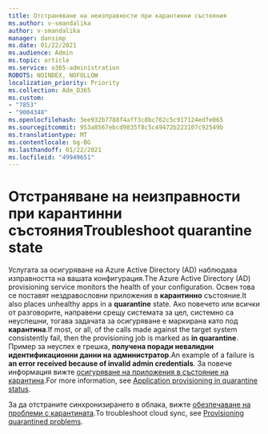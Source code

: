 ```yaml
---
title: Отстраняване на неизправности при карантинни състояния
ms.author: v-smandalika
author: v-smandalika
manager: dansimp
ms.date: 01/22/2021
ms.audience: Admin
ms.topic: article
ms.service: o365-administration
ROBOTS: NOINDEX, NOFOLLOW
localization_priority: Priority
ms.collection: Adm_O365
ms.custom:
- "7853"
- "9004348"
ms.openlocfilehash: 3ee932b7788f4aff3c8bc762c5c917124edfe065
ms.sourcegitcommit: 953a8567ebcd9835f8c5c49472b223107c92549b
ms.translationtype: MT
ms.contentlocale: bg-BG
ms.lasthandoff: 01/22/2021
ms.locfileid: "49949651"
---
```

# <a name="troubleshoot-quarantine-state"></a><span data-ttu-id="2a3e7-102">Отстраняване на неизправности при карантинни състояния</span><span class="sxs-lookup"><span data-stu-id="2a3e7-102">Troubleshoot quarantine state</span></span>

<span data-ttu-id="2a3e7-103">Услугата за осигуряване на Azure Active Directory (AD) наблюдава изправността на вашата конфигурация.</span><span class="sxs-lookup"><span data-stu-id="2a3e7-103">The Azure Active Directory (AD) provisioning service monitors the health of your configuration.</span></span> <span data-ttu-id="2a3e7-104">Освен това се поставят нездравословни приложения в **карантинно** състояние.</span><span class="sxs-lookup"><span data-stu-id="2a3e7-104">It also places unhealthy apps in a **quarantine** state.</span></span> <span data-ttu-id="2a3e7-105">Ако повечето или всички от разговорите, направени срещу системата за цел, системно са неуспешни, тогава задачата за осигуряване е маркирана като под **карантина**.</span><span class="sxs-lookup"><span data-stu-id="2a3e7-105">If most, or all, of the calls made against the target system consistently fail, then the provisioning job is marked as **in quarantine**.</span></span> <span data-ttu-id="2a3e7-106">Пример за неуспех е грешка, **получена поради невалидни идентификационни данни на администратор**.</span><span class="sxs-lookup"><span data-stu-id="2a3e7-106">An example of a failure is **an error received because of invalid admin credentials**.</span></span> <span data-ttu-id="2a3e7-107">За повече информация вижте [осигуряване на приложения в състояние на карантина](https://docs.microsoft.com/azure/active-directory/app-provisioning/application-provisioning-quarantine-status).</span><span class="sxs-lookup"><span data-stu-id="2a3e7-107">For more information, see [Application provisioning in quarantine status](https://docs.microsoft.com/azure/active-directory/app-provisioning/application-provisioning-quarantine-status).</span></span>

<span data-ttu-id="2a3e7-108">За да отстраните синхронизирането в облака, вижте [обезпечаване на проблеми с карантината](https://docs.microsoft.com/azure/active-directory/cloud-sync/how-to-troubleshoot#provisioning-quarantined-problems).</span><span class="sxs-lookup"><span data-stu-id="2a3e7-108">To troubleshoot cloud sync, see [Provisioning quarantined problems](https://docs.microsoft.com/azure/active-directory/cloud-sync/how-to-troubleshoot#provisioning-quarantined-problems).</span></span> 
